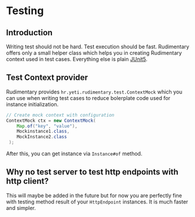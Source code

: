 # Testing

## Introduction
Writing test should not be hard. Test execution should be fast. Rudimentary offers only a small helper class which helps you in creating Rudimentary context used in test cases. Everything else is plain [JUnit5](https://junit.org/junit5/).

## Test Context provider
Rudimentary provides `hr.yeti.rudimentary.test.ContextMock` which you can use when writing test cases to reduce bolerplate code used for instance initialization.
```java
// Create mock context with configuration
ContextMock ctx = new ContextMock(
    Map.of("key", "value"), 
    Mockinstance1.class, 
    MockInstance2.class
 );
```
After this, you can get instance via `Instance#of` method.

## Why no test server to test http endpoints with http client?
This will maybe be added in the future but for now you are perfectly fine with testing method result of your `HttpEndpoint` instances. It is much faster and simpler.
